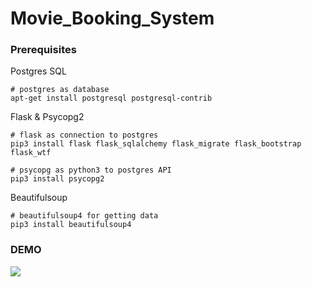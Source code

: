 # Movie_Booking_System

### Prerequisites

Postgres SQL

```
# postgres as database
apt-get install postgresql postgresql-contrib
```

Flask & Psycopg2
```
# flask as connection to postgres
pip3 install flask flask_sqlalchemy flask_migrate flask_bootstrap flask_wtf

# psycopg as python3 to postgres API
pip3 install psycopg2
```

Beautifulsoup
```
# beautifulsoup4 for getting data
pip3 install beautifulsoup4
```

### DEMO

![](https://github.com/SabrinaKung/DBMS20202_final/raw/master/demo.gif)
